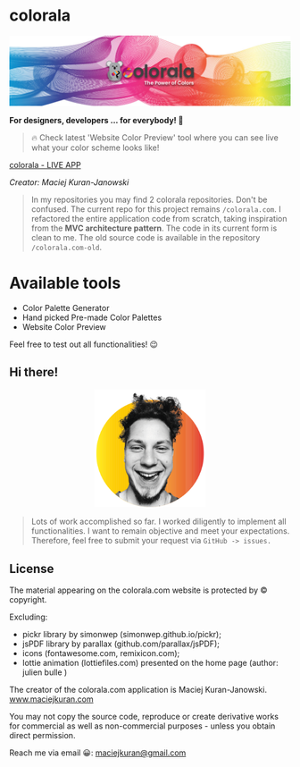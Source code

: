 # colorala

<p align="center"><img width="1000" src="/src/img/Colorala banner 2.jpg"></p>

<b>For designers, developers ... for everybody! 🤍</b>

> 🔥 Check latest 'Website Color Preview' tool where you can see live what your color scheme looks like!

[colorala - LIVE APP](https://colorala.vercel.app/)

<i>Creator: Maciej Kuran-Janowski</i>

> In my repositories you may find 2 colorala repositories. Don't be confused. The current repo for this project remains `/colorala.com`. I refactored the entire application code from scratch, taking inspiration from the <b>MVC architecture pattern</b>. The code in its current form is clean to me. The old source code is available in the repository `/colorala.com-old`.

# Available tools

- Color Palette Generator
- Hand picked Pre-made Color Palettes
- Website Color Preview

Feel free to test out all functionalities! 😉

## Hi there!

<p align="center"><img width="200" src="/src/img/Avatar Maciej Kuran-Janowski.png"></p>

> Lots of work accomplished so far. I worked diligently to implement all functionalities. I want to remain objective and meet your expectations. Therefore, feel free to submit your request via `GitHub -> issues.`

## License

The material appearing on the colorala.com website is protected by © copyright.

Excluding:

- pickr library by simonwep (simonwep.github.io/pickr);
- jsPDF library by parallax (github.com/parallax/jsPDF);
- icons (fontawesome.com, remixicon.com);
- lottie animation (lottiefiles.com) presented on the home page (author: julien bulle )

The creator of the colorala.com application is Maciej Kuran-Janowski.
www.maciejkuran.com

You may not copy the source code, reproduce or create derivative works for commercial as well as non-commercial purposes - unless you obtain direct permission.

Reach me via email 😀:
maciejkuran@gmail.com
